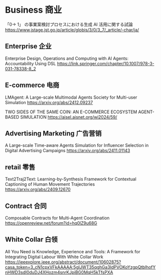 # Business 商业
「0→ 1」 の事業案検討プロセスにおける生成 AI 活用に関する試論
https://www.jstage.jst.go.jp/article/globis/3/0/3_7/_article/-char/ja/

## Enterprise 企业
Enterprise Design, Operations and Computing with AI Agents: Accountability Using DSL
https://link.springer.com/chapter/10.1007/978-3-031-78338-8_2

## E-commerce 电商
LMAgent: A Large-scale Multimodal Agents Society for Multi-user Simulation
https://arxiv.org/abs/2412.09237

TWO SIDES OF THE SAME COIN: AN E-COMMERCE ECOSYSTEM AGENT-BASED SIMULATION
https://aisel.aisnet.org/wi2024/59/

## Advertising Marketing 广告营销
A Large-scale Time-aware Agents Simulation for Influencer Selection in Digital Advertising Campaigns
https://arxiv.org/abs/2411.01143

## retail 零售
Text2Traj2Text: Learning-by-Synthesis Framework for Contextual Captioning of Human Movement Trajectories
https://arxiv.org/abs/2409.12670

## Contract 合同
Composable Contracts for Multi-Agent Coordination
https://openreview.net/forum?id=hq0lZ9u68G

## White Collar 白领
All You Need is Knowledge, Experience and Tools: A Framework for Integrating Digital Labour With White Collar Work
https://ieeexplore.ieee.org/abstract/document/10602875?casa_token=3_cN1cpxVFkAAAAA:5gIJWT35qghGa3IdPVOKoYzgpQtblhofYnHWD3sdI0duDJ4XHozm4snrKJpiBG0MqH5kTfsPXA
